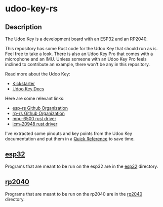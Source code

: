 # udoo-key-rs

## Description

The Udoo Key is a development board with an ESP32 and an RP2040.

This repository has some Rust code for the Udoo Key that should run as is. Feel 
free to take a look. There is also an Udoo Key Pro that comes with a microphone
and an IMU. Unless someone with an Udoo Key Pro feels inclined to contribute an
example, there won't be any in this repository.

Read more about the Udoo Key:
* [Kickstarter](https://www.kickstarter.com/projects/udoo/udoo-key-the-4-ai-platform)
* [Udoo Key Docs](http://www.udoo.org/docs-key/Introduction/Introduction.html)

Here are some relevant links:
* [esp-rs Github Organization](https://github.com/esp-rs)
* [rp-rs Github Organization](https://github.com/rp-rs)
* [mpu-6500 rust driver](https://github.com/justdimaa/embedded-sensors)
* [icm-20948 rust driver](https://github.com/Zolkin1/icm20948_driver)

I've extracted some pinouts and key points from the Udoo Key documentation and 
put them in a [Quick Reference](REFERENCE.md) to save time.

## [esp32](esp32/README.md)

Programs that are meant to be run on the esp32 are in the [esp32](esp32/) directory.

## [rp2040](rp2040/README.md)

Programs that are meant to be run on the rp2040 are in the [rp2040](rp2040/) directory.
